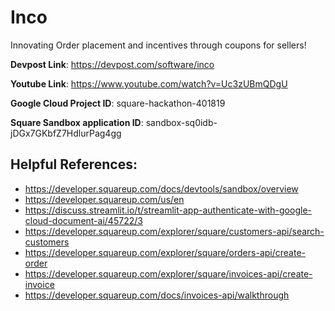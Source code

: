 # Inco
Innovating Order placement and incentives through coupons for sellers!

**Devpost Link**: https://devpost.com/software/inco

**Youtube Link**: https://www.youtube.com/watch?v=Uc3zUBmQDgU

**Google Cloud Project ID**: square-hackathon-401819

**Square Sandbox application ID**: sandbox-sq0idb-jDGx7GKbfZ7HdlurPag4gg

## Helpful References:

- https://developer.squareup.com/docs/devtools/sandbox/overview
- https://developer.squareup.com/us/en
- https://discuss.streamlit.io/t/streamlit-app-authenticate-with-google-cloud-document-ai/45722/3
- https://developer.squareup.com/explorer/square/customers-api/search-customers
- https://developer.squareup.com/explorer/square/orders-api/create-order
- https://developer.squareup.com/explorer/square/invoices-api/create-invoice
- https://developer.squareup.com/docs/invoices-api/walkthrough

